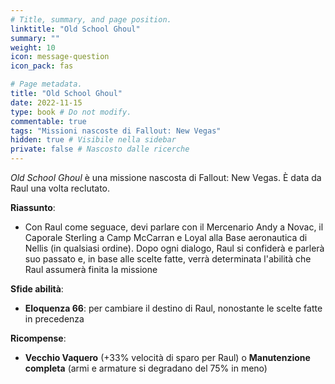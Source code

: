 ```yaml
---
# Title, summary, and page position.
linktitle: "Old School Ghoul" 
summary: ""
weight: 10
icon: message-question
icon_pack: fas

# Page metadata.
title: "Old School Ghoul"
date: 2022-11-15
type: book # Do not modify.
commentable: true
tags: "Missioni nascoste di Fallout: New Vegas"
hidden: true # Visibile nella sidebar
private: false # Nascosto dalle ricerche
---
```


<div class="fnv">


*Old School Ghoul* è una missione nascosta di Fallout: New Vegas. È data da Raul una volta reclutato.


**Riassunto**:
- Con Raul come seguace, devi parlare con il Mercenario Andy a Novac, il Caporale Sterling a Camp McCarran e Loyal alla Base aeronautica di Nellis (in qualsiasi ordine). Dopo ogni dialogo, Raul si confiderà e parlerà suo passato e, in base alle scelte fatte, verrà determinata l'abilità che Raul assumerà finita la missione


**Sfide abilità**:
- **Eloquenza 66**: per cambiare il destino di Raul, nonostante le scelte fatte in precedenza


**Ricompense**:
- **Vecchio Vaquero** (+33% velocità di sparo per Raul) o **Manutenzione completa** (armi e armature si degradano del 75% in meno)


</div>


